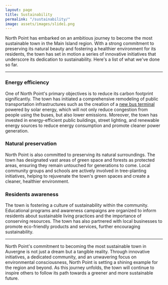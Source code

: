 ```yaml
---
layout: page
title: Sustainability
permalink: "/sustainability/"
image: assets/images/slide1.png
---
```


North Point has embarked on an ambitious journey to become the most sustainable town in the Main Island region. With a strong commitment to preserving its natural beauty and fostering a healthier environment for its residents, the town has set in motion a series of innovative initiatives that underscore its dedication to sustainability. Here's a list of what we've done so far.

---
### Energy efficiency
One of North Point's primary objectives is to reduce its carbon footprint significantly. The town has initiated a comprehensive remodeling of public transportation infrastructures such as the creation of a [new bus terminal](/new-bus-terminal/) powered by solar energy, which will not only reduce congestion from people using the buses, but also lower emissions. Moreover, the town has invested in energy-efficient public buildings, street lighting, and renewable energy sources to reduce energy consumption and promote cleaner power generation.

### Natural preservation
North Point is also committed to preserving its natural surroundings. The town has designated vast areas of green space and forests as protected areas, ensuring they remain untouched for generations to come. Local community groups and schools are actively involved in tree-planting initiatives, helping to rejuvenate the town's green spaces and create a cleaner, healthier environment.

### Residents awareness
The town is fostering a culture of sustainability within the community. Educational programs and awareness campaigns are organized to inform residents about sustainable living practices and the importance of conserving resources. The town has also partnered with local businesses to promote eco-friendly products and services, further encouraging sustainability.

---
North Point's commitment to becoming the most sustainable town in Auvergne is not just a dream but a tangible reality. Through innovative initiatives, a dedicated community, and an unwavering focus on environmental consciousness, North Point is setting a shining example for the region and beyond. As this journey unfolds, the town will continue to inspire others to follow its path towards a greener and more sustainable future.



